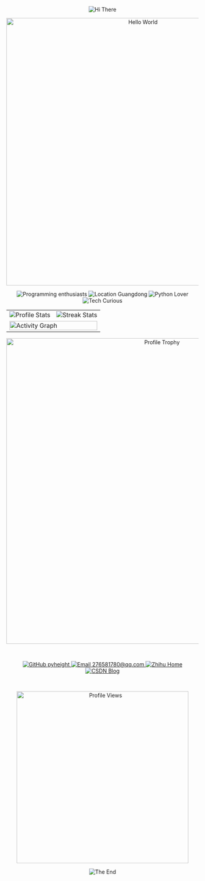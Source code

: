<p align="center">
    <img src="https://capsule-render.vercel.app/api?type=venom&color=timeGradient&height=200&&section=header&text=Hi%20There&fontSize=85&fontAlign=50&fontAlignY=30&desc=I%20am%20pyheight.&descAlign=50&descSize=30&descAlignY=60&animation=twinkling&stroke=56bcd9" alt="Hi There"/>
</p>

<p align="center">
<img width="700" src="https://readme-typing-svg.demolab.com?font=Fira+Code&size=22&pause=1000&color=56bcd9&center=true&vCenter=true&random=false&width=600&lines=Welcome+to+my+GitHub+profile+page!;+Explore+and+connect+with+me." alt="Hello World">
</p>

<p align="center">
    <img src="https://img.shields.io/badge/Programming-enthusiasts-9b59b6?logo=dev.to&style=for-the-badge" alt="Programming enthusiasts">
    <img src="https://img.shields.io/badge/Location-Guangdong-27ae60?logo=googlemaps&style=for-the-badge" alt="Location Guangdong">
    <img src="https://img.shields.io/badge/Python-Lover-ff69b4?logo=python&style=for-the-badge" alt="Python Lover">
    <img src="https://img.shields.io/badge/Tech-Curious-f1c40f?logo=rss&style=for-the-badge" alt="Tech Curious">
</p>

<table width="100%">
  <tr>
    <td>
      <img
        align="center"
        src="https://github-readme-stats.vercel.app/api?username=pyheight&hide_border=true&show_icons=true&hide_title=true&text_color=56bcd9&bg_color=00000000"
        alt="Profile Stats"
      />
    </td>
    <td>
      <img
        align="center"
        src="https://github-readme-streak-stats.herokuapp.com/?user=pyheight&hide_border=true&show_icons=true&sideLabels=56bcd9&sideNums=9f9f9f&dates=9f9f9f&currStreakNum=9f9f9f&ring=4F8CC9&fire=4F8CC9&currStreakLabel=4F8CC9&background=00000000"
        alt="Streak Stats"
      />
    </td>
  <tr>
    <td colspan="2">
      <img
        align="center"
        width="100%"
        src="https://github-readme-activity-graph.vercel.app/graph?username=pyheight&bg_color=00000000&color=4F8CC9&line=599cab&point=99d1ce&area_color=2aa889&area=true&hide_border=true" 
        alt="Activity Graph"
      />
    </td>
  </tr>
</table>

<p align="center">
    <img width="800" src="https://github-profile-trophy.vercel.app/?username=pyheight&no-bg=true&no-frame=true&theme=dark_lover&title=-MultiLanguage" alt="Profile Trophy"/>
</p>

<br>

<p align="center">
    <a href="https://github.com/pyheight">
        <img src="https://img.shields.io/badge/GitHub-pyheight-black?style=social&logo=github" alt="GitHub pyheight">
    </a>
    <a href="mailto:276581780@qq.com">
        <img src="https://img.shields.io/badge/Email-276581780%40qq.com-blue?style=social&logo=gmail" alt="Email 276581780@qq.com">
    </a>
    <a href="https://www.zhihu.com/people/height-8">
        <img src="https://img.shields.io/badge/Zhihu-Home-blue?style=plastic&logo=zhihu" alt="Zhihu Home">
    </a>
    <a href="https://blog.csdn.net/2302_82330415">
        <img src="https://img.shields.io/badge/CSDN-Blog-orange?style=plastic&logo=blogger&logoColor=orange" alt="CSDN Blog">
    </a>
</p>

<br>

<p align="center">
    <img width="450" src="https://count.getloli.com/get/@pyheight?theme=rule34" alt="Profile Views">
</p>

<p align="center">
    <img src="https://capsule-render.vercel.app/api?type=blur&color=timeGradient&height=200&&section=footer&text=THE%20END&fontSize=85&fontAlign=50&fontAlignY=80&desc=Less%20is%20more.&descAlign=50&descSize=30&descAlignY=35&animation=twinkling&stroke=56bcd9" alt="The End"/>
</p>
